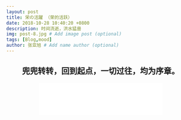 ```yaml
---
layout: post
title: 栄の活躍 （荣的活跃）
date: 2018-10-28 10:40:20 +0800
description: 时间流逝，洪水猛兽
img: post-8.jpg # Add image post (optional)
tags: [Blog,mood]
author: 张亚旭 # Add name author (optional)
---
```

<!-- JS格式化Thu May 12 2017 08:00:00 GMT+0800 (中国标准时间) -->
<center><h2>兜兜转转，回到起点，一切过往，均为序章。</h2></center>
<center><iframe frameborder="no" border="0" marginwidth="0" marginheight="0" width="330" height="86" src="//music.163.com/outchain/player?type=2&id=22710767&auto=1&height=66"></iframe></center>
